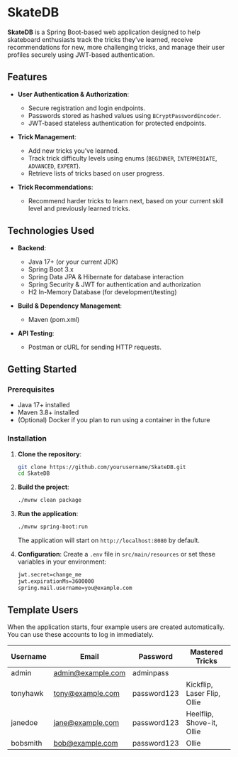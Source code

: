 # SkateDB

**SkateDB** is a Spring Boot-based web application designed to help skateboard enthusiasts track the tricks they’ve learned, receive recommendations for new, more challenging tricks, and manage their user profiles securely using JWT-based authentication.

## Features

- **User Authentication & Authorization**:
    - Secure registration and login endpoints.
    - Passwords stored as hashed values using `BCryptPasswordEncoder`.
    - JWT-based stateless authentication for protected endpoints.

- **Trick Management**:
    - Add new tricks you’ve learned.
    - Track trick difficulty levels using enums (`BEGINNER`, `INTERMEDIATE`, `ADVANCED`, `EXPERT`).
    - Retrieve lists of tricks based on user progress.

- **Trick Recommendations**:
    - Recommend harder tricks to learn next, based on your current skill level and previously learned tricks.

## Technologies Used

- **Backend**:
    - Java 17+ (or your current JDK)
    - Spring Boot 3.x
    - Spring Data JPA & Hibernate for database interaction
    - Spring Security & JWT for authentication and authorization
    - H2 In-Memory Database (for development/testing)

- **Build & Dependency Management**:
    - Maven (pom.xml)

- **API Testing**:
    - Postman or cURL for sending HTTP requests.

## Getting Started

### Prerequisites

- Java 17+ installed
- Maven 3.8+ installed
- (Optional) Docker if you plan to run using a container in the future

### Installation

1. **Clone the repository**:
   ```bash
   git clone https://github.com/yourusername/SkateDB.git
   cd SkateDB
   ```

2. **Build the project**:
   ```bash
   ./mvnw clean package
   ```

3. **Run the application**:
   ```bash
   ./mvnw spring-boot:run
   ```

   The application will start on `http://localhost:8080` by default.

4. **Configuration**:
   Create a `.env` file in `src/main/resources` or set these variables in your environment:
   ```bash
   jwt.secret=change_me
   jwt.expirationMs=3600000
   spring.mail.username=you@example.com
   ```

## Template Users

When the application starts, four example users are created automatically. You can use these accounts to log in immediately.

| Username | Email | Password | Mastered Tricks |
|-----------|-----------------|-------------|----------------------------------|
| admin | admin@example.com | adminpass | |
| tonyhawk | tony@example.com | password123 | Kickflip, Laser Flip, Ollie |
| janedoe | jane@example.com | password123 | Heelflip, Shove-it, Ollie |
| bobsmith | bob@example.com | password123 | Ollie |

